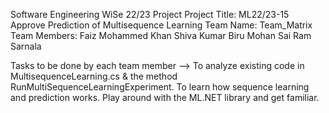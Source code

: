 Software Engineering WiSe 22/23 Project
Project Title: ML22/23-15	Approve Prediction of Multisequence Learning 
Team Name: Team_Matrix
Team Members: Faiz Mohammed Khan
              Shiva Kumar Biru
              Mohan Sai Ram Sarnala

Tasks to be done by each team member  -->
                                        To analyze existing code in MultisequenceLearning.cs & the method RunMultiSequenceLearningExperiment.
                                        To learn how sequence learning and prediction works.
                                        Play around with the ML.NET library and get familiar.
                                        
                                         